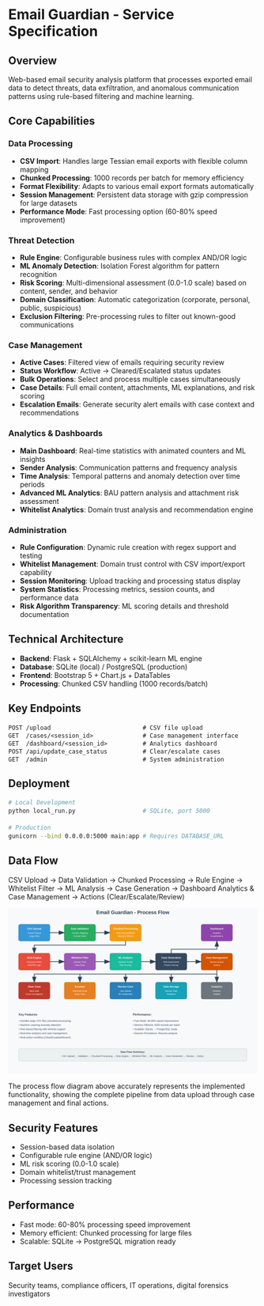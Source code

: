 # Email Guardian - Service Specification

## Overview
Web-based email security analysis platform that processes exported email data to detect threats, data exfiltration, and anomalous communication patterns using rule-based filtering and machine learning.

## Core Capabilities

### Data Processing
- **CSV Import**: Handles large Tessian email exports with flexible column mapping
- **Chunked Processing**: 1000 records per batch for memory efficiency
- **Format Flexibility**: Adapts to various email export formats automatically
- **Session Management**: Persistent data storage with gzip compression for large datasets
- **Performance Mode**: Fast processing option (60-80% speed improvement)

### Threat Detection
- **Rule Engine**: Configurable business rules with complex AND/OR logic
- **ML Anomaly Detection**: Isolation Forest algorithm for pattern recognition
- **Risk Scoring**: Multi-dimensional assessment (0.0-1.0 scale) based on content, sender, and behavior
- **Domain Classification**: Automatic categorization (corporate, personal, public, suspicious)
- **Exclusion Filtering**: Pre-processing rules to filter out known-good communications

### Case Management
- **Active Cases**: Filtered view of emails requiring security review
- **Status Workflow**: Active → Cleared/Escalated status updates
- **Bulk Operations**: Select and process multiple cases simultaneously
- **Case Details**: Full email content, attachments, ML explanations, and risk scoring
- **Escalation Emails**: Generate security alert emails with case context and recommendations

### Analytics & Dashboards
- **Main Dashboard**: Real-time statistics with animated counters and ML insights
- **Sender Analysis**: Communication patterns and frequency analysis  
- **Time Analysis**: Temporal patterns and anomaly detection over time periods
- **Advanced ML Analytics**: BAU pattern analysis and attachment risk assessment
- **Whitelist Analytics**: Domain trust analysis and recommendation engine

### Administration
- **Rule Configuration**: Dynamic rule creation with regex support and testing
- **Whitelist Management**: Domain trust control with CSV import/export capability
- **Session Monitoring**: Upload tracking and processing status display
- **System Statistics**: Processing metrics, session counts, and performance data
- **Risk Algorithm Transparency**: ML scoring details and threshold documentation

## Technical Architecture
- **Backend**: Flask + SQLAlchemy + scikit-learn ML engine
- **Database**: SQLite (local) / PostgreSQL (production)
- **Frontend**: Bootstrap 5 + Chart.js + DataTables
- **Processing**: Chunked CSV handling (1000 records/batch)

## Key Endpoints
```
POST /upload                          # CSV file upload
GET  /cases/<session_id>              # Case management interface
GET  /dashboard/<session_id>          # Analytics dashboard  
POST /api/update_case_status          # Clear/escalate cases
GET  /admin                           # System administration
```

## Deployment
```bash
# Local Development
python local_run.py                   # SQLite, port 5000

# Production  
gunicorn --bind 0.0.0.0:5000 main:app # Requires DATABASE_URL
```

## Data Flow
CSV Upload → Data Validation → Chunked Processing → Rule Engine → Whitelist Filter → ML Analysis → Case Generation → Dashboard Analytics & Case Management → Actions (Clear/Escalate/Review)

![Process Flow Diagram](static/images/process_flow.svg)

The process flow diagram above accurately represents the implemented functionality, showing the complete pipeline from data upload through case management and final actions.

## Security Features
- Session-based data isolation
- Configurable rule engine (AND/OR logic)
- ML risk scoring (0.0-1.0 scale)  
- Domain whitelist/trust management
- Processing session tracking

## Performance
- Fast mode: 60-80% processing speed improvement
- Memory efficient: Chunked processing for large files
- Scalable: SQLite → PostgreSQL migration ready

## Target Users
Security teams, compliance officers, IT operations, digital forensics investigators